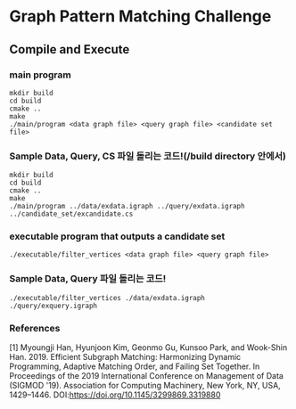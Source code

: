 # Graph Pattern Matching Challenge
## Compile and Execute 
### main program
```
mkdir build
cd build
cmake ..
make
./main/program <data graph file> <query graph file> <candidate set file>
```
### Sample Data, Query, CS 파일 돌리는 코드!(/build directory 안에서)
```
mkdir build
cd build
cmake ..
make
./main/program ../data/exdata.igraph ../query/exdata.igraph ../candidate_set/excandidate.cs
```

### executable program that outputs a candidate set
```
./executable/filter_vertices <data graph file> <query graph file>
```
### Sample Data, Query 파일 돌리는 코드!
```
./executable/filter_vertices ./data/exdata.igraph ./query/exquery.igraph
```

### References
[1] Myoungji Han, Hyunjoon Kim, Geonmo Gu, Kunsoo Park, and Wook-Shin Han. 2019. Efficient Subgraph Matching: Harmonizing Dynamic Programming, Adaptive Matching Order, and Failing Set Together. In Proceedings of the 2019 International Conference on Management of Data (SIGMOD '19). Association for Computing Machinery, New York, NY, USA, 1429–1446. DOI:https://doi.org/10.1145/3299869.3319880
